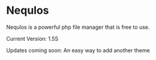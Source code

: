 # Nequlos
Nequlos is a powerful php file manager that is free to use.

Current Version: 1.5S

Updates coming soon:
An easy way to add another theme
